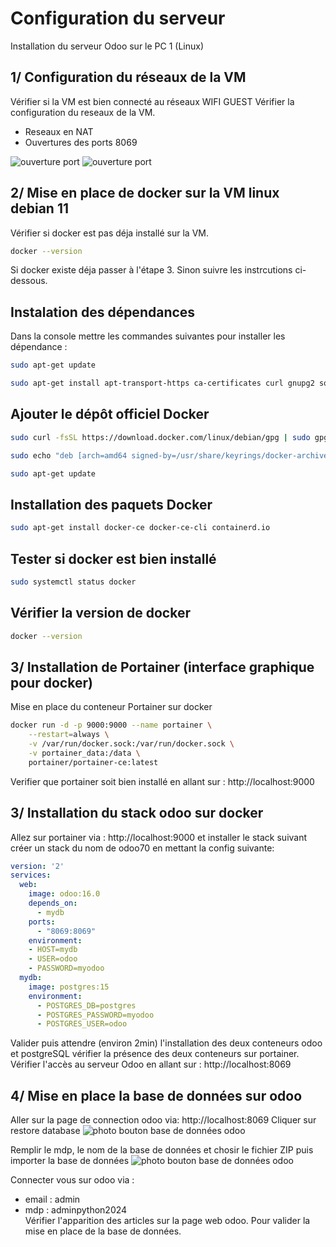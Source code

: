 
# Configuration du serveur
Installation du serveur Odoo sur le PC 1 (Linux)

## 1/ Configuration du réseaux de la VM
Vérifier si la VM est bien connecté au réseaux WIFI GUEST 
Vérifier la configuration du reseaux de la VM.  
 - Reseaux en NAT  
 - Ouvertures des ports 8069
  
![ouverture port](Image_README/image06.png)
![ouverture port](Image_README/image07.png)
## 2/ Mise en place de docker sur la VM linux debian 11
Vérifier si docker est pas déja installé sur la VM.

```bash
docker --version
```
Si docker existe déja passer à l'étape 3. Sinon suivre les instrcutions ci-dessous.
## Instalation des dépendances 
Dans la console mettre les commandes suivantes pour installer les dépendance :
```bash
sudo apt-get update
```
```bash
sudo apt-get install apt-transport-https ca-certificates curl gnupg2 software-properties-common
```
## Ajouter le dépôt officiel Docker
```bash
sudo curl -fsSL https://download.docker.com/linux/debian/gpg | sudo gpg --dearmor -o /usr/share/keyrings/docker-archive-keyring.gpg
```
```bash
sudo echo "deb [arch=amd64 signed-by=/usr/share/keyrings/docker-archive-keyring.gpg] https://download.docker.com/linux/debian $(lsb_release -cs) stable" | sudo tee /etc/apt/sources.list.d/docker.list
```
```bash
sudo apt-get update
```
## Installation des paquets Docker
```bash
sudo apt-get install docker-ce docker-ce-cli containerd.io
```
## Tester si docker est bien installé
```bash
sudo systemctl status docker
```
## Vérifier la version de docker
```bash
docker --version
```
## 3/ Installation de Portainer (interface graphique pour docker)
Mise en place du conteneur Portainer sur docker
```bash
docker run -d -p 9000:9000 --name portainer \
    --restart=always \
    -v /var/run/docker.sock:/var/run/docker.sock \
    -v portainer_data:/data \
    portainer/portainer-ce:latest
```
Verifier que portainer soit bien installé en allant sur : http://localhost:9000  

## 3/ Installation du stack odoo sur docker
Allez sur portainer via : http://localhost:9000 et installer le stack suivant  
créer un stack du nom de odoo70 en mettant la config suivante:  
```yml
version: '2'
services:
  web:
    image: odoo:16.0
    depends_on:
      - mydb
    ports:
      - "8069:8069"
    environment:
    - HOST=mydb
    - USER=odoo
    - PASSWORD=myodoo
  mydb:
    image: postgres:15
    environment:
      - POSTGRES_DB=postgres
      - POSTGRES_PASSWORD=myodoo
      - POSTGRES_USER=odoo
```
Valider puis attendre (environ 2min) l'installation des deux conteneurs odoo et postgreSQL vérifier la présence des deux conteneurs sur portainer.  
Vérifier l'accès au serveur Odoo en allant sur : http://localhost:8069   

## 4/ Mise en place la base de données sur odoo
Aller sur la page de connection odoo via: http://localhost:8069
Cliquer sur restore database
![photo bouton base de données odoo](Image_README/image04.png) 

Remplir le mdp, le nom de la base de données et chosir le fichier ZIP puis importer la base de données
![photo bouton base de données odoo](Image_README/image05.png)  

Connecter vous sur odoo via :
 - email : admin  
 - mdp : adminpython2024  
Vérifier l'apparition des articles sur la page web odoo. Pour valider la mise en place de la base de données.
